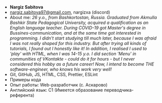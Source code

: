 * **Nargiz Sabitova**
* nargiz.sabitova97@gmail.com, nargizxa (discord)
* About me: *26 y.o., from Bashkortostan, Russia. Graduated from Akmulla Bashkir State Pedagogical University, acquired a qualification as an English language teacher. During COVID-19 got Master's degree in Bussines-communication, and at the same time got interested in programming. I didn't start studying till much later, because I was afraid I was not really shaped for this industry. But after trying all kinds of tutorials, I found out I honestly like it! In addition, I realised I used to 'play' with HTML, when I was 14-15 y.o. I did section 'Menu' in communities of VKontakte - could do it for hours - but I never considered this hobby as a future career! Now, I intend to become THE software-engineer, who knows his work very well!*
* Git, GitHub, JS, HTML, CSS, Prettier, ESLint
* Примеры кода
* Опыт работы: Web-разработчик (с. Аскарово)
* Английский язык: С1 (Имеется образование переводчика-референта)
